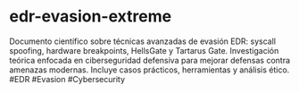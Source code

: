 # edr-evasion-extreme
Documento científico sobre técnicas avanzadas de evasión EDR: syscall spoofing, hardware breakpoints, HellsGate y Tartarus Gate. Investigación teórica enfocada en ciberseguridad defensiva para mejorar defensas contra amenazas modernas. Incluye casos prácticos, herramientas y análisis ético. #EDR #Evasion #Cybersecurity
